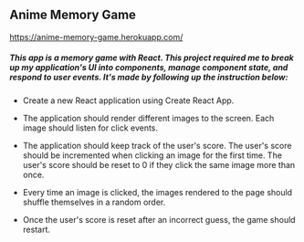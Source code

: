 ## Anime Memory Game

https://anime-memory-game.herokuapp.com/

##### This app is a memory game with React. This project required me to break up my application's UI into components, manage component state, and respond to user events. It's made by following up the instruction below:

- Create a new React application using Create React App.

- The application should render different images to the screen. Each image should listen for click events.

- The application should keep track of the user's score. The user's score should be incremented when clicking an image for the first time. The user's score should be reset to 0 if they click the same image more than once.

- Every time an image is clicked, the images rendered to the page should shuffle themselves in a random order.

- Once the user's score is reset after an incorrect guess, the game should restart.
